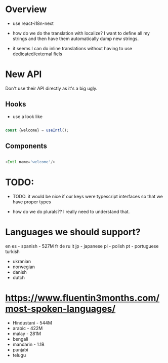 # Overview

- use react-i18n-next

- how do we do the translation with localize?  I want to define all my strings
  and then have them automatically dump new strings.
  
- it seems I can do inline translations without having to use dedicated/external fiels

# New API

Don't use their API directly as it's a big ugly.   

## Hooks

- use a look like


```typescript

const {welcome} = useIntl();

```

## Components

```typescript jsx

<Intl name='welcome'/>

```

# TODO:

- TODO. it would be nice if our keys were typescript interfaces so that we 
  have proper types

- how do we do plurals??  I really need to understand that.

# Languages we should support?

en
es - spanish - 527M 
fr
de
ru
it
jp - japanese
pl - polish
pt - portuguese 
turkish
- ukranian
- norwegian
- danish
- dutch

# https://www.fluentin3months.com/most-spoken-languages/

- Hindustani - 544M
- arabic - 422M
- malay - 281M 
- bengali
- mandarin  - 1.1B 
- punjabi
- telugu
